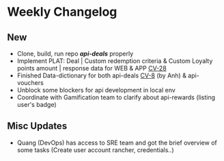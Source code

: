 # Weekly Changelog
## New
- Clone, build, run repo **_api-deals_** properly
- Implement PLAT: Deal | Custom redemption criteria & Custom Loyalty points amount | response data for WEB & APP [CV-28](https://setelnow.atlassian.net/browse/CV-28)
- Finished Data-dictionary for both api-deals [CV-8](https://setelnow.atlassian.net/browse/CV-8) (by Anh) & api-vouchers
- Unblock some blockers for api development in local env
- Coordinate with Gamification team to clarify about api-rewards (listing user's badge)

## Misc Updates
- Quang (DevOps) has access to SRE team and got the brief overview of some tasks (Create user account rancher, credentials..)